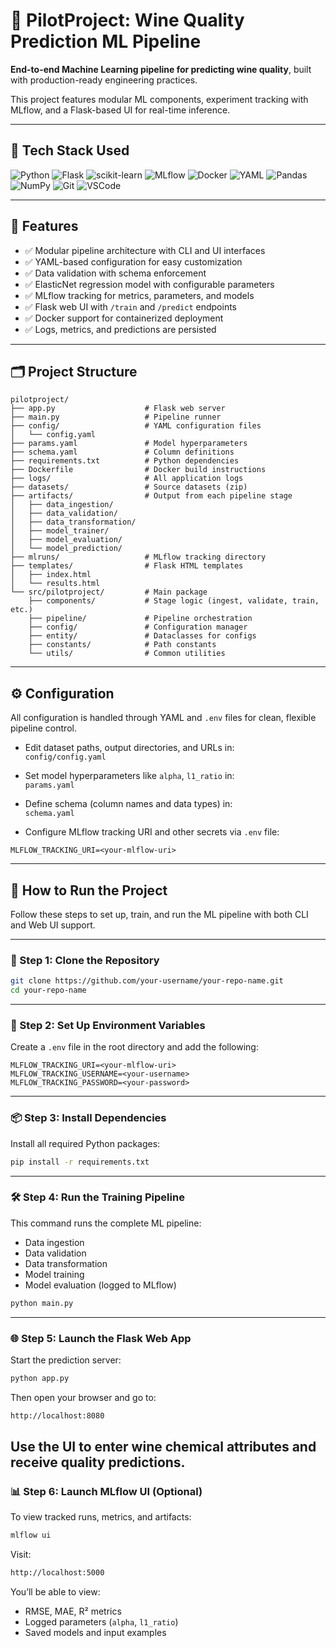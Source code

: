 # 🍷 PilotProject: Wine Quality Prediction ML Pipeline

**End-to-end Machine Learning pipeline for predicting wine quality**, built with production-ready engineering practices.

This project features modular ML components, experiment tracking with MLflow, and a Flask-based UI for real-time inference.

---

## 🧰 Tech Stack Used

![Python](https://img.shields.io/badge/Python-3.10-blue?logo=python&logoColor=white)
![Flask](https://img.shields.io/badge/Flask-Web_App-lightgrey?logo=flask)
![scikit-learn](https://img.shields.io/badge/Scikit--Learn-ML-orange?logo=scikit-learn)
![MLflow](https://img.shields.io/badge/MLflow-Tracking-blue?logo=mlflow)
![Docker](https://img.shields.io/badge/Docker-Containerization-2496ED?logo=docker&logoColor=white)
![YAML](https://img.shields.io/badge/YAML-Config-F4D03F?logo=yaml&logoColor=black)
![Pandas](https://img.shields.io/badge/Pandas-Data_Handling-150458?logo=pandas)
![NumPy](https://img.shields.io/badge/NumPy-Math-blueviolet?logo=numpy)
![Git](https://img.shields.io/badge/Git-Version_Control-F05032?logo=git&logoColor=white)
![VSCode](https://img.shields.io/badge/VS_Code-Editor-007ACC?logo=visual-studio-code)

---

## 🚀 Features

- ✅ Modular pipeline architecture with CLI and UI interfaces
- ✅ YAML-based configuration for easy customization
- ✅ Data validation with schema enforcement
- ✅ ElasticNet regression model with configurable parameters
- ✅ MLflow tracking for metrics, parameters, and models
- ✅ Flask web UI with `/train` and `/predict` endpoints
- ✅ Docker support for containerized deployment
- ✅ Logs, metrics, and predictions are persisted

---

## 🗂️ Project Structure

```text
pilotproject/
├── app.py                    # Flask web server
├── main.py                   # Pipeline runner
├── config/                   # YAML configuration files
│   └── config.yaml
├── params.yaml               # Model hyperparameters
├── schema.yaml               # Column definitions
├── requirements.txt          # Python dependencies
├── Dockerfile                # Docker build instructions
├── logs/                     # All application logs
├── datasets/                 # Source datasets (zip)
├── artifacts/                # Output from each pipeline stage
│   ├── data_ingestion/
│   ├── data_validation/
│   ├── data_transformation/
│   ├── model_trainer/
│   ├── model_evaluation/
│   └── model_prediction/
├── mlruns/                   # MLflow tracking directory
├── templates/                # Flask HTML templates
│   ├── index.html
│   └── results.html
└── src/pilotproject/         # Main package
    ├── components/           # Stage logic (ingest, validate, train, etc.)
    ├── pipeline/             # Pipeline orchestration
    ├── config/               # Configuration manager
    ├── entity/               # Dataclasses for configs
    ├── constants/            # Path constants
    └── utils/                # Common utilities

```
---

## ⚙️ Configuration

All configuration is handled through YAML and `.env` files for clean, flexible pipeline control.

- Edit dataset paths, output directories, and URLs in:  
  `config/config.yaml`

- Set model hyperparameters like `alpha`, `l1_ratio` in:  
  `params.yaml`

- Define schema (column names and data types) in:  
  `schema.yaml`

- Configure MLflow tracking URI and other secrets via `.env` file:

```dotenv
MLFLOW_TRACKING_URI=<your-mlflow-uri>

```
---
## 🧪 How to Run the Project

Follow these steps to set up, train, and run the ML pipeline with both CLI and Web UI support.

---

### 🔧 Step 1: Clone the Repository

```bash
git clone https://github.com/your-username/your-repo-name.git
cd your-repo-name
```
---

### 🔐 Step 2: Set Up Environment Variables

Create a `.env` file in the root directory and add the following:

```dotenv
MLFLOW_TRACKING_URI=<your-mlflow-uri>
MLFLOW_TRACKING_USERNAME=<your-username>
MLFLOW_TRACKING_PASSWORD=<your-password>
```

---
### 📦 Step 3: Install Dependencies

Install all required Python packages:

```bash
pip install -r requirements.txt
```

---

### 🛠️ Step 4: Run the Training Pipeline

This command runs the complete ML pipeline:

- Data ingestion  
- Data validation  
- Data transformation  
- Model training  
- Model evaluation (logged to MLflow)

```bash
python main.py
```

---

### 🌐 Step 5: Launch the Flask Web App

Start the prediction server:

```bash
python app.py
```

Then open your browser and go to:

```bash
http://localhost:8080
```

Use the UI to enter wine chemical attributes and receive quality predictions.
---

### 📊 Step 6: Launch MLflow UI (Optional)

To view tracked runs, metrics, and artifacts:

```bash
mlflow ui
```

Visit:

```bash
http://localhost:5000
```

You’ll be able to view:

- RMSE, MAE, R² metrics  
- Logged parameters (`alpha`, `l1_ratio`)  
- Saved models and input examples


